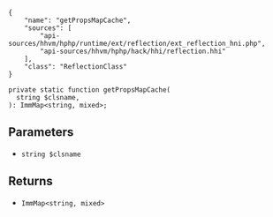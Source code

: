 ``` yamlmeta
{
    "name": "getPropsMapCache",
    "sources": [
        "api-sources/hhvm/hphp/runtime/ext/reflection/ext_reflection_hni.php",
        "api-sources/hhvm/hphp/hack/hhi/reflection.hhi"
    ],
    "class": "ReflectionClass"
}
```




``` Hack
private static function getPropsMapCache(
  string $clsname,
): ImmMap<string, mixed>;
```




## Parameters




+ ` string $clsname `




## Returns




* ` ImmMap<string, mixed> `
<!-- HHAPIDOC -->

